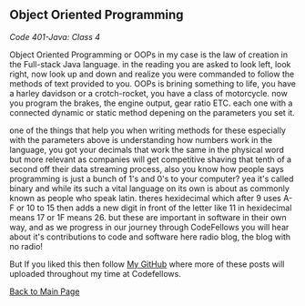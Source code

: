 ## Object Oriented Programming

*Code 401-Java: Class 4*

Object Oriented Programming or OOPs in my case is the law of creation in the Full-stack Java language. in the reading you are asked to look left, look right, now look up and down and realize you were commanded to follow the methods of text provided to you. OOPs is brining something to life, you have a harley davidson or a crotch-rocket, you have a class of motorcycle. now you program the brakes, the engine output, gear ratio ETC. each one with a connected dynamic or static method depening on the parameters you set it.

one of the things that help you when writing methods for these especially with the parameters above is understanding how numbers work in the language, you got your decimals that work the same in the physical word but more relevant as companies will get competitive shaving that tenth of a second off their data streaming process, also you know how people says programming is just a bunch of 1's and 0's to your computer? yea it's called binary and while its such a vital language on its own is about as commonly known as people who speak latin. theres hexidecimal which after 9 uses A-F or 10 to 15 then adds a new digit in front of the letter like 11 in hexidecimal means 17 or 1F means 26. but these are important in software in their own way, and as we progress in our journey through CodeFellows you will hear about it's contributions to code and software here radio blog, the blog with no radio!

But If you liked this then follow [My GitHub](https://github.com/John-Ram) where more of these posts will uploaded throughout my time at Codefellows.

[Back to Main Page](https://john-ram.github.io/reading-notes.md/)